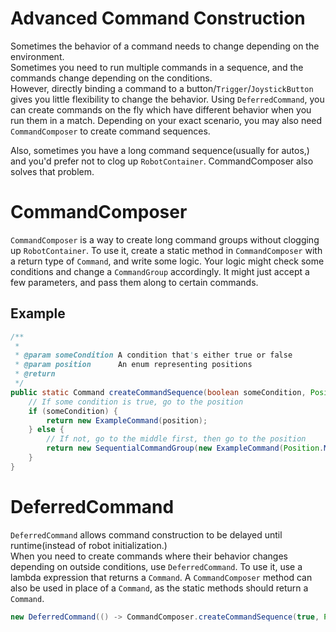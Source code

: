 Advanced Command Construction
===
Sometimes the behavior of a command needs to change depending on the environment.  
Sometimes you need to run multiple commands in a sequence, and the commands change depending on the conditions.  
However, directly binding a command to a button/`Trigger`/`JoystickButton` gives you little flexibility to change the behavior. Using `DeferredCommand`, you can create commands on the fly which have different behavior when you run them in a match.
Depending on your exact scenario, you may also need `CommandComposer` to create command sequences. 

Also, sometimes you have a long command sequence(usually for autos,) and you'd prefer not to clog up `RobotContainer`. CommandComposer also solves that problem.

CommandComposer
===
`CommandComposer` is a way to create long command groups without clogging up `RobotContainer`. To use it, create a static method in `CommandComposer` with a return type of `Command`, and write some logic. Your logic might check some conditions and change a `CommandGroup` accordingly. It might just accept a few parameters, and pass them along to certain commands.

Example
---
```java
/**
 * 
 * @param someCondition A condition that's either true or false
 * @param position      An enum representing positions
 * @return
 */
public static Command createCommandSequence(boolean someCondition, Position position) {
	// If some condition is true, go to the position
	if (someCondition) {
		return new ExampleCommand(position);
	} else {
		// If not, go to the middle first, then go to the position
		return new SequentialCommandGroup(new ExampleCommand(Position.MIDDLE), new ExampleCommand(position));
	}
}
```

DeferredCommand
===
`DeferredCommand` allows command construction to be delayed until runtime(instead of robot initialization.)  
When you need to create commands where their behavior changes depending on outside conditions, use `DeferredCommand`. To use it, use a lambda expression that returns a `Command`. A `CommandComposer` method can also be used in place of a `Command`, as the static methods should return a `Command`.
```java
new DeferredCommand(() -> CommandComposer.createCommandSequence(true, Position.FAR));
```